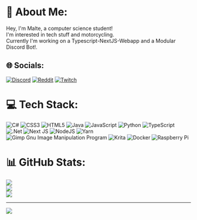 # 💫 About Me:
Hey, I'm Malte, a computer science student!<br>I'm interested in tech stuff and motorcycling.<br>Currently I'm working on a Typescript-NextJS-Webapp and a Modular Discord Bot!.


## 🌐 Socials:
[![Discord](https://img.shields.io/badge/Discord-%237289DA.svg?logo=discord&logoColor=white)](htttps://discord.gg/https://discord.gg/qKqfnjH) [![Reddit](https://img.shields.io/badge/Reddit-%23FF4500.svg?logo=Reddit&logoColor=white)](https://reddit.com/user/LordMalto) [![Twitch](https://img.shields.io/badge/Twitch-%239146FF.svg?logo=Twitch&logoColor=white)](https://twitch.tv/lrd_mlt) 

# 💻 Tech Stack:
![C#](https://img.shields.io/badge/c%23-%23239120.svg?style=for-the-badge&logo=c-sharp&logoColor=white) ![CSS3](https://img.shields.io/badge/css3-%231572B6.svg?style=for-the-badge&logo=css3&logoColor=white) ![HTML5](https://img.shields.io/badge/html5-%23E34F26.svg?style=for-the-badge&logo=html5&logoColor=white) ![Java](https://img.shields.io/badge/java-%23ED8B00.svg?style=for-the-badge&logo=java&logoColor=white) ![JavaScript](https://img.shields.io/badge/javascript-%23323330.svg?style=for-the-badge&logo=javascript&logoColor=%23F7DF1E) ![Python](https://img.shields.io/badge/python-3670A0?style=for-the-badge&logo=python&logoColor=ffdd54) ![TypeScript](https://img.shields.io/badge/typescript-%23007ACC.svg?style=for-the-badge&logo=typescript&logoColor=white) ![.Net](https://img.shields.io/badge/.NET-5C2D91?style=for-the-badge&logo=.net&logoColor=white) ![Next JS](https://img.shields.io/badge/Next-black?style=for-the-badge&logo=next.js&logoColor=white) ![NodeJS](https://img.shields.io/badge/node.js-6DA55F?style=for-the-badge&logo=node.js&logoColor=white) ![Yarn](https://img.shields.io/badge/yarn-%232C8EBB.svg?style=for-the-badge&logo=yarn&logoColor=white) ![Gimp Gnu Image Manipulation Program](https://img.shields.io/badge/Gimp-657D8B?style=for-the-badge&logo=gimp&logoColor=FFFFFF) ![Krita](https://img.shields.io/badge/Krita-203759?style=for-the-badge&logo=krita&logoColor=EEF37B) ![Docker](https://img.shields.io/badge/docker-%230db7ed.svg?style=for-the-badge&logo=docker&logoColor=white) ![Raspberry Pi](https://img.shields.io/badge/-RaspberryPi-C51A4A?style=for-the-badge&logo=Raspberry-Pi)
# 📊 GitHub Stats:
![](https://github-readme-stats.vercel.app/api?username=LordMalto&theme=radical&hide_border=false&include_all_commits=true&count_private=true)<br/>
![](https://github-readme-streak-stats.herokuapp.com/?user=LordMalto&theme=radical&hide_border=false)<br/>
![](https://github-readme-stats.vercel.app/api/top-langs/?username=LordMalto&theme=radical&hide_border=false&include_all_commits=true&count_private=true&layout=compact)

---
[![](https://visitcount.itsvg.in/api?id=LordMalto&icon=2&color=10)](https://visitcount.itsvg.in)
